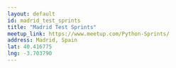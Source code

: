 ```yaml
---
layout: default
id: madrid_test_sprints
title: "Madrid Test Sprints"
meetup_link: https://www.meetup.com/Python-Sprints/
address: Madrid, Spain
lat: 40.416775
lng: -3.703790
---
```

